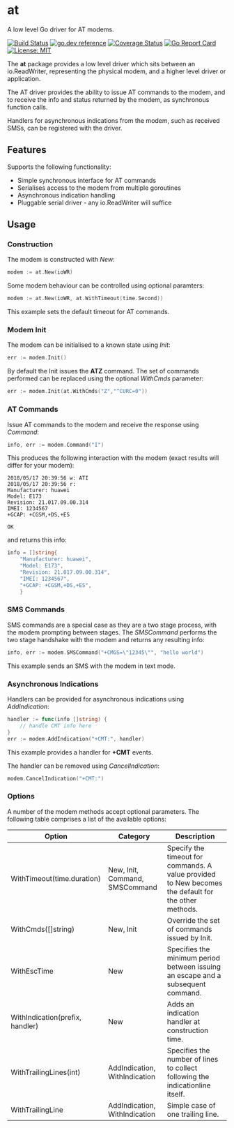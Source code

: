 # at

A low level Go driver for AT modems.

[![Build Status](https://travis-ci.org/warthog618/modem.svg)](https://travis-ci.org/warthog618/modem)
[![go.dev reference](https://img.shields.io/badge/go.dev-reference-007d9c?logo=go&logoColor=white&style=flat-square)](https://pkg.go.dev/github.com/warthog618/modem/at)
[![Coverage Status](https://coveralls.io/repos/github/warthog618/modem/badge.svg?branch=master)](https://coveralls.io/github/warthog618/modem?branch=master)
[![Go Report Card](https://goreportcard.com/badge/github.com/warthog618/modem)](https://goreportcard.com/report/github.com/warthog618/modem)
[![License: MIT](https://img.shields.io/badge/License-MIT-yellow.svg)](https://github.com/warthog618/modem/blob/master/LICENSE)

The **at** package provides a low level driver which sits between an
io.ReadWriter, representing the physical modem, and a higher level driver or
application.

The AT driver provides the ability to issue AT commands to the modem, and to
receive the info and status returned by the modem, as synchronous function
calls.

Handlers for asynchronous indications from the modem, such as received SMSs,
can be registered with the driver.

## Features

Supports the following functionality:

- Simple synchronous interface for AT commands
- Serialises access to the modem from multiple goroutines
- Asynchronous indication handling
- Pluggable serial driver - any io.ReadWriter will suffice

## Usage

### Construction

The modem is constructed with *New*:

```go
modem := at.New(ioWR)
```

Some modem behaviour can be controlled using optional paramters:

```go
modem := at.New(ioWR, at.WithTimeout(time.Second))
```

This example sets the default timeout for AT commands.

### Modem Init

The modem can be initialised to a known state using *Init*:

```go
err := modem.Init()
```

By default the Init issues the **ATZ** command.  The set of commands performed
can be replaced using the optional *WithCmds* parameter:

```go
err := modem.Init(at.WithCmds("Z","^CURC=0"))
```

### AT Commands

Issue AT commands to the modem and receive the response using *Command*:

```go
info, err := modem.Command("I")
```

This produces the following interaction with the modem (exact results will differ for your modem):

```shell
2018/05/17 20:39:56 w: ATI
2018/05/17 20:39:56 r:
Manufacturer: huawei
Model: E173
Revision: 21.017.09.00.314
IMEI: 1234567
+GCAP: +CGSM,+DS,+ES

OK
```

and returns this info:

```go
info = []string{
    "Manufacturer: huawei",
    "Model: E173",
    "Revision: 21.017.09.00.314",
    "IMEI: 1234567",
    "+GCAP: +CGSM,+DS,+ES",
    }
```

### SMS Commands

SMS commands are a special case as they are a two stage process, with the modem
prompting between stages.  The *SMSCommand* performs the two stage handshake
with the modem and returns any resulting info:

```go
info, err := modem.SMSCommand("+CMGS=\"12345\"", "hello world")
```

This example sends an SMS with the modem in text mode.

### Asynchronous Indications

Handlers can be provided for asynchronous indications using *AddIndication*:

```go
handler := func(info []string) {
    // handle CMT info here
}
err := modem.AddIndication("+CMT:", handler)
```

This example provides a handler for **+CMT** events.

The handler can be removed using *CancelIndication*:

```go
modem.CancelIndication("+CMT:")
```

### Options

A number of the modem methods accept optional parameters.  The following table comprises a list of the available options:

Option | Category | Description
---|---|---
WithTimeout(time.duration)|New, Init, Command, SMSCommand| Specify the timeout for commands.  A value provided to New becomes the default for the other methods.
WithCmds([]string)|New, Init| Override the set of commands issued by Init.
WithEscTime|New|Specifies the minimum period between issuing an escape and a subsequent command.
WithIndication(prefix, handler)|New| Adds an indication handler at construction time.
WithTrailingLines(int)|AddIndication, WithIndication| Specifies the number of lines to collect following the indicationline itself.
WithTrailingLine|AddIndication, WithIndication| Simple case of one trailing line.
